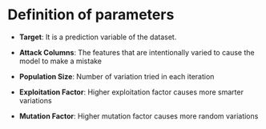 # **Definition of parameters**

*	**Target**: It is a prediction variable of the dataset.

*	**Attack Columns**: The features that are intentionally varied to cause the model to make a mistake

*	**Population Size**: Number of variation tried in each iteration

*	**Exploitation Factor**: Higher exploitation factor causes more smarter variations

*	**Mutation Factor**: Higher mutation factor causes more random variations

